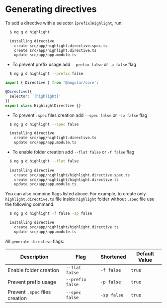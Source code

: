 # Generating directives

To add a directive with a selector `[prefix]Highlight`, run:

```bash
  $ ng g d highlight

  installing directive
    create src/app/highlight.directive.spec.ts
    create src/app/highlight.directive.ts
    update src/app/app.module.ts
```

- To prevent prefix usage add `--prefix false` or `-p false` flag

```bash
  $ ng g d highlight --prefix false
```

```typescript
import { Directive } from '@angular/core';

@Directive({
  selector: '[highlight]'
})
export class HighlightDirective {}
```

- To prevent `.spec` files creation add `--spec false` or `-sp false` flag

```bash
  $ ng g d highlight --spec false

  installing directive
    create src/app/highlight.directive.ts
    update src/app/app.module.ts
```

- To enable folder creation add `--flat false` or `-f false` flag

```bash
  $ ng g d highlight --flat false
  
  installing directive
    create src/app/highlight/highlight.directive.spec.ts
    create src/app/highlight/highlight.directive.ts
    update src/app/app.module.ts
```

You can also combine flags listed above. For example, to create only `highlight.directive.ts` file inside `highlight` folder without `.spec` file use the following command.

```bash
  $ ng g d highlight -f false -sp false

  installing directive
    create src/app/highlight/highlight.directive.ts
    update src/app/app.module.ts
```

All `generate directive` flags:

Description                     | Flag                                    | Shortened     | Default Value
---                             | ---                                     | ---           | ---
Enable folder creation          | `--flat false`                          | `-f false`    | `true`
Prevent prefix usage            | `--prefix false`                        | `-p false`    | `true`
Prevent `.spec` files creation  | `--spec false`                          | `-sp false`   | `true`

